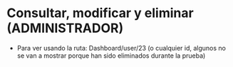 # Consultar, modificar y eliminar (ADMINISTRADOR)

- Para ver usando la ruta: Dashboard/user/23 (o cualquier id, algunos no se van a mostrar porque han sido eliminados durante la prueba)

